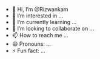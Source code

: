 - 👋 Hi, I’m @Rizwankam
- 👀 I’m interested in ...
- 🌱 I’m currently learning ...
- 💞️ I’m looking to collaborate on ...
- 📫 How to reach me ...
- 😄 Pronouns: ...
- ⚡ Fun fact: ...

<!---
Rizwankam/Rizwankam is a ✨ special ✨ repository because its `README.md` (this file) appears on your GitHub profile.
You can click the Preview link to take a look at your changes.
--->

